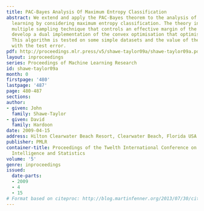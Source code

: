 ```yaml
---
title: PAC-Bayes Analysis Of Maximum Entropy Classification
abstract: We extend and apply the PAC-Bayes theorem to the analysis of maximum entropy
  learning by considering maximum entropy classification. The theory introduces a
  multiple sampling technique that controls an effective margin of the bound. We further
  develop a dual implementation of the convex optimisation that optimises the bound.
  This algorithm is tested on some simple datasets and the value of the bound compared
  with the test error.
pdf: http://proceedings.mlr.press/v5/shawe-taylor09a/shawe-taylor09a.pdf
layout: inproceedings
series: Proceedings of Machine Learning Research
id: shawe-taylor09a
month: 0
firstpage: '480'
lastpage: '487'
page: 480-487
sections: 
author:
- given: John
  family: Shawe-Taylor
- given: David
  family: Hardoon
date: 2009-04-15
address: Hilton Clearwater Beach Resort, Clearwater Beach, Florida USA
publisher: PMLR
container-title: Proceedings of the Twelth International Conference on Artificial
  Intelligence and Statistics
volume: '5'
genre: inproceedings
issued:
  date-parts:
  - 2009
  - 4
  - 15
# Format based on citeproc: http://blog.martinfenner.org/2013/07/30/citeproc-yaml-for-bibliographies/
---
```

